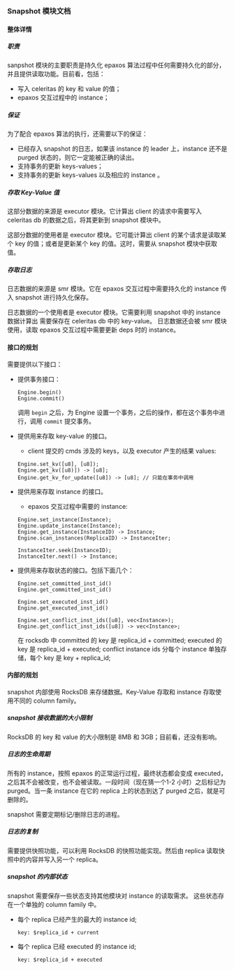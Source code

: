 ### Snapshot 模块文档

#### 整体详情

##### 职责

sanpshot 模块的主要职责是持久化 epaxos 算法过程中任何需要持久化的部分，并且提供读取功能。目前看，包括：

- 写入 celeritas 的 key 和 value 的值；
- epaxos 交互过程中的 instance；

##### 保证

为了配合 epaxos 算法的执行，还需要以下的保证：

- 已经存入 snapshot 的日志，如果该 instance 的 leader 上，instance 还不是 purged 状态的，则它一定能被正确的读出。
- 支持事务的更新 keys-values；
- 支持事务的更新 keys-values 以及相应的 instance 。

##### 存取 Key-Value 值

这部分数据的来源是 executor 模块。它计算出 client 的请求中需要写入 celeritas db 的数据之后，将其更新到 snapshot 模块中。

这部分数据的使用者是 executor 模块。它可能计算出 client 的某个请求是读取某个 key 的值；或者是更新某个 key 的值。这时，需要从 snapshot 模块中获取值。

##### 存取日志

日志数据的来源是 smr 模块。它在 epaxos 交互过程中需要持久化的 instance 传入 snapshot 进行持久化保存。

日志数据的一个使用者是 executor 模块。它需要利用 snapshot 中的 instance 数据计算出 需要保存在 celeritas db 中的 key-value。
日志数据还会被 smr 模块使用，读取 epaxos 交互过程中需要更新 deps 时的 instance。

#### 接口的规划

需要提供以下接口：

- 提供事务接口：
    ```
    Engine.begin()
    Engine.commit()
    ```
    调用 `begin` 之后，为 Engine 设置一个事务，之后的操作，都在这个事务中进行，调用 `commit` 提交事务。

- 提供用来存取 key-value 的接口。
    - client 提交的 cmds 涉及的 keys，以及 executor 产生的结果 values:
    ```
    Engine.set_kv([u8], [u8]);
    Engine.get_kv([u8)]) -> [u8];
    Engine.get_kv_for_update([u8]) -> [u8]; // 只能在事务中调用
    ```

- 提供用来存取 instance 的接口。
    - epaxos 交互过程中需要的 instance:
    ```
    Engine.set_instance(Instance);
    Engine.update_instance(Instance);
    Engine.get_instance(InstanceID) -> Instance;
    Engine.scan_instances(ReplicaID) -> InstanceIter;

    InstanceIter.seek(InstanceID);
    InstanceIter.next() -> Instance;
    ```

- 提供用来存取状态的接口。包括下面几个：
    ```
    Engine.set_committed_inst_id()
    Engine.get_committed_inst_id()

    Engine.set_executed_inst_id()
    Engine.get_executed_inst_id()

    Engine.set_conflict_inst_ids([u8], vec<Instance>);
    Engine.get_conflict_inst_ids([u8]) -> vec<Instance>;
    ```
    在 rocksdb 中 committed 的 key 是 replica_id + committed; executed 的 key 是 replica_id + executed;
    conflict instance ids 分每个 instance 单独存储，每个 key 是 key + replica_id;

#### 内部的规划

snapshot 内部使用 RocksDB 来存储数据。Key-Value 存取和 instance 存取使用不同的 column family。

##### snapshot 接收数据的大小限制

RocksDB 的 key 和 value 的大小限制是 8MB 和 3GB；目前看，还没有影响。

##### 日志的生命周期

所有的 instance，按照 epaxos 的正常运行过程，最终状态都会变成 executed，之后其不会被改变，也不会被读取。一段时间（现在猜一个1-2 小时）之后标记为 purged。当一条 instance 在它的 replica 上的状态到达了 purged 之后，就是可删除的。

snapshot 需要定期标记/删除日志的进程。

##### 日志的复制

需要提供快照功能，可以利用 RocksDB 的快照功能实现。然后由 replica 读取快照中的内容并写入另一个 replica。

##### snapshot 的内部状态

snapshot 需要保存一些状态支持其他模块对 instance 的读取需求。
这些状态存在一个单独的 column family 中。

- 每个 replica 已经产生的最大的 instance id;
    ```
    key: $replica_id + current
    ```
- 每个 replica 已经 executed 的 instance id;
    ```
    key: $replica_id + executed
    ```
